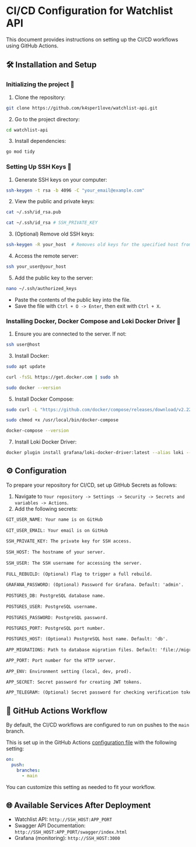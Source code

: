 # CI/CD Configuration for Watchlist API
This document provides instructions on setting up the CI/CD workflows using GitHub Actions.

## 🛠️ Installation and Setup
### Initializing the project 🚀
1. Clone the repository:
```bash
git clone https://github.com/k4sper1love/watchlist-api.git
```
2. Go to the project directory:
```bash
cd watchlist-api
```
3. Install dependencies:
```bash
go mod tidy
```

### Setting Up SSH Keys 🔐
1. Generate SSH keys on your computer:
```sh
ssh-keygen -t rsa -b 4096 -C "your_email@example.com"
```
2. View the public and private keys:
```sh
cat ~/.ssh/id_rsa.pub

cat ~/.ssh/id_rsa # SSH_PRIVATE_KEY
```
3. (Optional) Remove old SSH keys:
```sh
ssh-keygen -R your_host  # Removes old keys for the specified host from the known_hosts file
```
4. Access the remote server:
```sh
ssh your_user@your_host
```
5. Add the public key to the server:
```sh
nano ~/.ssh/authorized_keys
```
- Paste the contents of the public key into the file.
- Save the file with `Ctrl + O -> Enter`, then exit with `Ctrl + X`.

### Installing Docker, Docker Compose and Loki Docker Driver 🐳
1. Ensure you are connected to the server. If not:
```bash
ssh user@host
```
3. Install Docker:
```bash
sudo apt update

curl -fsSL https://get.docker.com | sudo sh

sudo docker --version
```
5. Install Docker Compose:
```bash
sudo curl -L "https://github.com/docker/compose/releases/download/v2.22.0/docker-compose-$(uname -s)-$(uname -m)" -o /usr/local/bin/docker-compose

sudo chmod +x /usr/local/bin/docker-compose

docker-compose --version
```
7. Install Loki Docker Driver:
```bash
docker plugin install grafana/loki-docker-driver:latest --alias loki --grant-all-permissions
```

## ⚙️ Configuration
To prepare your repository for CI/CD, set up GitHub Secrets as follows:
1. Navigate to `Your repository -> Settings -> Security -> Secrets and variables -> Actions`.
2. Add the following secrets:
```txt
GIT_USER_NAME: Your name is on GitHub
   
GIT_USER_EMAIL: Your email is on GitHub 
   
SSH_PRIVATE_KEY: The private key for SSH access.
   
SSH_HOST: The hostname of your server.
   
SSH_USER: The SSH username for accessing the server.
   
FULL_REBUILD: (Optional) Flag to trigger a full rebuild.
   
GRAFANA_PASSWORD: (Optional) Password for Grafana. Default: 'admin'.
   
POSTGRES_DB: PostgreSQL database name.
   
POSTGRES_USER: PostgreSQL username.
   
POSTGRES_PASSWORD: PostgreSQL password.
   
POSTGRES_PORT: PostgreSQL port number.

POSTGRES_HOST: (Optional) PostgreSQL host name. Default: 'db'.
   
APP_MIGRATIONS: Path to database migration files. Default: 'file://migrations'.

APP_PORT: Port number for the HTTP server.
   
APP_ENV: Environment setting (local, dev, prod).

APP_SECRET: Secret password for creating JWT tokens.

APP_TELEGRAM: (Optional) Secret password for checking verification token
```

## 🔄 GitHub Actions Workflow
By default, the CI/CD workflows are configured to run on pushes to the `main` branch.

This is set up in the GitHub Actions [configuration file](deploy.yml) with the following setting:
```yaml
on:
  push:
    branches:
      - main
```
You can customize this setting as needed to fit your workflow.

## 🌐 Available Services After Deployment
- Watchlist API: `http://SSH_HOST:APP_PORT`
- Swagger API Documentation: `http://SSH_HOST:APP_PORT/swagger/index.html`
- Grafana (monitoring): `http://SSH_HOST:3000`